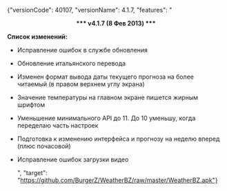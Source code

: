 ﻿{"versionCode": 40107, 
"versionName": 4.1.7, 
"features": "<center><strong>*** v4.1.7 (8 Фев 2013) ***</strong></center><p>
<strong>Список изменений:</strong><p>
* Исправление ошибок в службе обновления<p>
* Обновление итальянского перевода<p>
* Изменен формат вывода даты текущего прогноза на более читаемый (в правом верхнем углу экрана)<p>
* Значение температуры на главном экране пишется жирным шрифтом<p>
* Уменьшение минимального API до 11. До 10 уменьшу, когда переделаю часть настроек<p>
* Подготовка к изменению интерфейса и прогнозу на неделю вперед (плюс почасовой)<p>
* Исправление ошибок загрузки видео<p>", 
"target": "https://github.com/BurgerZ/WeatherBZ/raw/master/WeatherBZ.apk"}